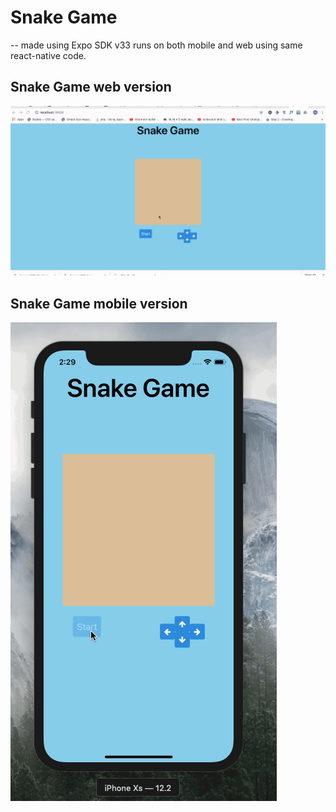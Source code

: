 # Snake Game
-- made using Expo SDK v33 runs on both mobile and web using same react-native code.
  ## Snake Game web version
![Web demo](https://github.com/ManviSharma09/SnakeGameExpo/raw/master/assets/snakeGameExpoWeb.gif)

  ## Snake Game mobile version
![Mobile demo](https://github.com/ManviSharma09/SnakeGameExpo/raw/master/assets/snakeGameExpo.gif)
